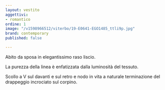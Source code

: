 ```yaml
---
layout: vestito
aggettivi:
- romantico
ordine: 1
image: "/v1598966512/viterbo/19-E0641-EGO1485_ttli9p.jpg"
brand: contemporary
published: false

---
```

Abito da sposa in elegantissimo raso liscio.

La purezza della linea è enfatizzata dalla luminosità del tessuto.

Scollo a V sul davanti e sul retro e nodo in vita a naturale terminazione del drappeggio incrociato sul corpino.